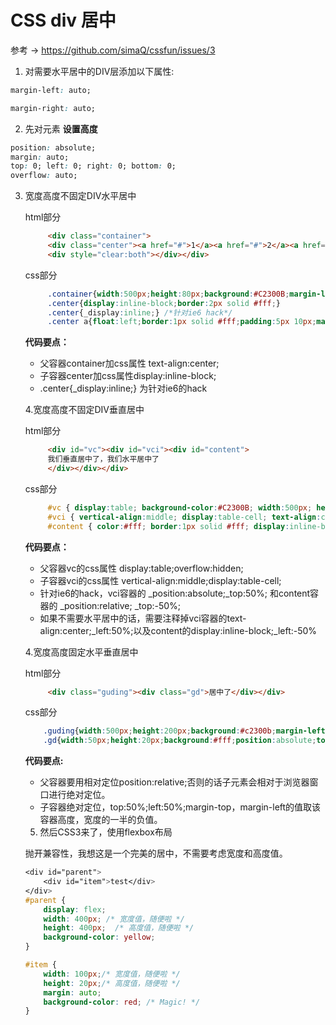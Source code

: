 # CSS div 居中

参考 ->  https://github.com/simaQ/cssfun/issues/3

1. 对需要水平居中的DIV层添加以下属性:

```css
margin-left: auto;

margin-right: auto;

```

2.  先对元素 **设置高度**

```css
position: absolute;
margin: auto;
top: 0; left: 0; right: 0; bottom: 0;
overflow: auto;
```

3. 宽度高度不固定DIV水平居中

   html部分

   ```html
        <div class="container">
        <div class="center"><a href="#">1</a><a href="#">2</a><a href="#">3</a>
        <div style="clear:both"></div></div>  
   ```

     css部分

   ```css
        .container{width:500px;height:80px;background:#C2300B;margin-left:50px;padding-top:10px;text-align:center;}
        .center{display:inline-block;border:2px solid #fff;}
        .center{_display:inline;} /*针对ie6 hack*/
        .center a{float:left;border:1px solid #fff;padding:5px 10px;margin:10px;color:#fff;text-decoration:none;}
   ```

     **代码要点：**

   - 父容器container加css属性 text-align:center;
   - 子容器center加css属性display:inline-block;
   - .center{_display:inline;} 为针对ie6的hack

   4.宽度高度不固定DIV垂直居中

     html部分

   ```html
        <div id="vc"><div id="vci"><div id="content">
        我们垂直居中了，我们水平居中了
        </div></div></div>
   ```

     css部分

   ```css
        #vc { display:table; background-color:#C2300B; width:500px; height:200px; overflow:hidden; margin-left:50px; _position:relative; }
        #vci { vertical-align:middle; display:table-cell; text-align:center; _position:absolute; _top:50%; _left:50%; }
        #content { color:#fff; border:1px solid #fff; display:inline-block; _position:relative; _top:-50%; _left:-50%; }
   ```

     **代码要点：**

   - 父容器vc的css属性 display:table;overflow:hidden;
   - 子容器vci的css属性 vertical-align:middle;display:table-cell;
   - 针对ie6的hack，vci容器的 _position:absolute;_top:50%; 和content容器的 _position:relative; _top:-50%;
   - 如果不需要水平居中的话，需要注释掉vci容器的text-align:center;_left:50%;以及content的display:inline-block;_left:-50%

   4.宽度高度固定水平垂直居中

     html部分

   ```html
        <div class="guding"><div class="gd">居中了</div></div>
   ```

     css部分

   ```css
       .guding{width:500px;height:200px;background:#c2300b;margin-left:50px;position:relative;}
       .gd{width:50px;height:20px;background:#fff;position:absolute;top:50%;left:50%;margin-top:-10px;margin-left:-25px;}
   ```

     **代码要点:**

   - 父容器要用相对定位position:relative;否则的话子元素会相对于浏览器窗口进行绝对定位。
   - 子容器绝对定位，top:50%;left:50%;margin-top，margin-left的值取该容器高度，宽度的一半的负值。

   5. 然后CSS3来了，使用flexbox布局

   抛开兼容性，我想这是一个完美的居中，不需要考虑宽度和高度值。

   ```css
   <div id="parent">
       <div id="item">test</div>
   </div>
   #parent {
       display: flex;
       width: 400px; /* 宽度值，随便啦 */
       height: 400px;  /* 高度值，随便啦 */
       background-color: yellow;
   }

   #item {
       width: 100px;/* 宽度值，随便啦 */
       height: 20px;/* 高度值，随便啦 */
       margin: auto;
       background-color: red; /* Magic! */
   }
   ```